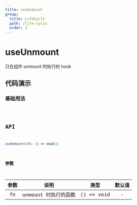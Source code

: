```yaml
---
title: useUnmount
group:
  title: LifeCycle
  path: /life-cycle
  order: 1
---
```


# useUnmount

只在组件 unmount 时执行的 hook

## 代码演示

### 基础用法

<code src="./demo/demo1.tsx" />

## API

```javascript
useUnmount((fn: () => void));
```

### 参数

| 参数 |         说明         |    类型    | 默认值 |
| :--: | :------------------: | :--------: | :----: |
|  fn  | unmount 时执行的函数 | () => void |   -    |
